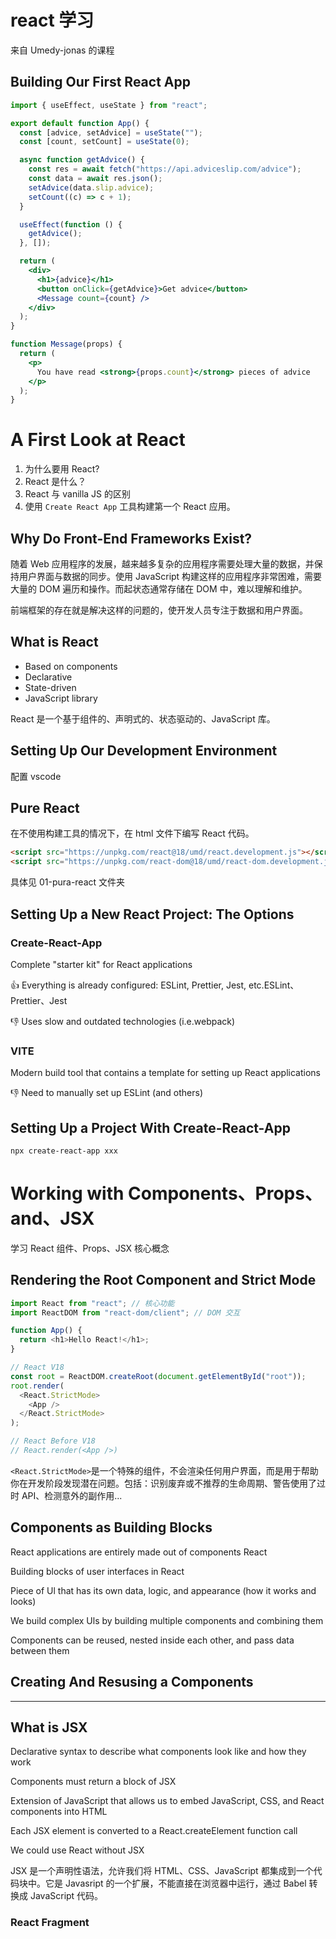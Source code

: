 # react 学习

来自 Umedy-jonas 的课程

## Building Our First React App

```jsx
import { useEffect, useState } from "react";

export default function App() {
  const [advice, setAdvice] = useState("");
  const [count, setCount] = useState(0);

  async function getAdvice() {
    const res = await fetch("https://api.adviceslip.com/advice");
    const data = await res.json();
    setAdvice(data.slip.advice);
    setCount((c) => c + 1);
  }

  useEffect(function () {
    getAdvice();
  }, []);

  return (
    <div>
      <h1>{advice}</h1>
      <button onClick={getAdvice}>Get advice</button>
      <Message count={count} />
    </div>
  );
}

function Message(props) {
  return (
    <p>
      You have read <strong>{props.count}</strong> pieces of advice
    </p>
  );
}
```

# A First Look at React

1. 为什么要用 React?
2. React 是什么？
3. React 与 vanilla JS 的区别
4. 使用 `Create React App` 工具构建第一个 React 应用。

## Why Do Front-End Frameworks Exist?

随着 Web 应用程序的发展，越来越多复杂的应用程序需要处理大量的数据，并保持用户界面与数据的同步。使用 JavaScript 构建这样的应用程序非常困难，需要大量的 DOM 遍历和操作。而起状态通常存储在 DOM 中，难以理解和维护。

前端框架的存在就是解决这样的问题的，使开发人员专注于数据和用户界面。

## What is React

- Based on components
- Declarative
- State-driven
- JavaScript library

React 是一个基于组件的、声明式的、状态驱动的、JavaScript 库。

## Setting Up Our Development Environment

配置 vscode

## Pure React

在不使用构建工具的情况下，在 html 文件下编写 React 代码。

```html
<script src="https://unpkg.com/react@18/umd/react.development.js"></script>
<script src="https://unpkg.com/react-dom@18/umd/react-dom.development.js"></script>
```

具体见 01-pura-react 文件夹

## Setting Up a New React Project: The Options

### Create-React-App

Complete "starter kit" for React applications

👍 Everything is already configured: ESLint, Prettier, Jest, etc.ESLint、Prettier、Jest

👎 Uses slow and outdated technologies (i.e.webpack)

### VITE

Modern build tool that contains a template for setting up React applications

👎 Need to manually set up ESLint (and others)

## Setting Up a Project With Create-React-App

`npx create-react-app xxx`

# Working with Components、Props、and、JSX

学习 React 组件、Props、JSX 核心概念

## Rendering the Root Component and Strict Mode

```js
import React from "react"; // 核心功能
import ReactDOM from "react-dom/client"; // DOM 交互

function App() {
  return <h1>Hello React!</h1>;
}

// React V18
const root = ReactDOM.createRoot(document.getElementById("root"));
root.render(
  <React.StrictMode>
    <App />
  </React.StrictMode>
);

// React Before V18
// React.render(<App />)
```

`<React.StrictMode>`是一个特殊的组件，不会渲染任何用户界面，而是用于帮助你在开发阶段发现潜在问题。包括：识别废弃或不推荐的生命周期、警告使用了过时 API、检测意外的副作用...

## Components as Building Blocks

React applications are entirely made out of components React

Building blocks of user interfaces in React

Piece of Ul that has its own data, logic, and appearance (how it works and looks)

We build complex Uls by building multiple components and combining them

Components can be reused, nested inside each other, and pass data between them

## Creating And Resusing a Components

---

## What is JSX

Declarative syntax to describe what components look like and how they work

Components must return a block of JSX

Extension of JavaScript that allows us to embed JavaScript, CSS, and React components into HTML

Each JSX element is converted to a React.createElement function call

We could use React without JSX

JSX 是一个声明性语法，允许我们将 HTML、CSS、JavaScript 都集成到一个代码块中。它是 Javasript 的一个扩展，不能直接在浏览器中运行，通过 Babel 转换成 JavaScript 代码。

### React Fragment
